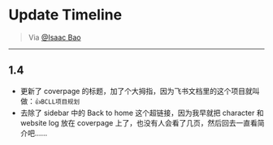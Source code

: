 # Update Timeline

> Via [@Isaac Bao](https://ganzhe.site)

---

## 1.4

- 更新了 coverpage 的标题，加了个大拇指，因为飞书文档里的这个项目就叫做：`👍BCLL项目规划`
- 去除了 sidebar 中的 Back to home 这个超链接，因为我早就把 character 和 website log 放在 coverpage 上了，也没有人会看了几页，然后回去一直看简介吧……
